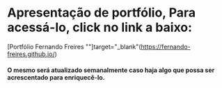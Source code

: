 # Apresentação de portfólio, Para acessá-lo, click no link a baixo:
[Portfólio Fernando Freires ""]target="_blank"(https://fernando-freires.github.io/)

#### O mesmo será atualizado semanalmente caso haja algo que possa ser acrescentado para enriquecê-lo.
